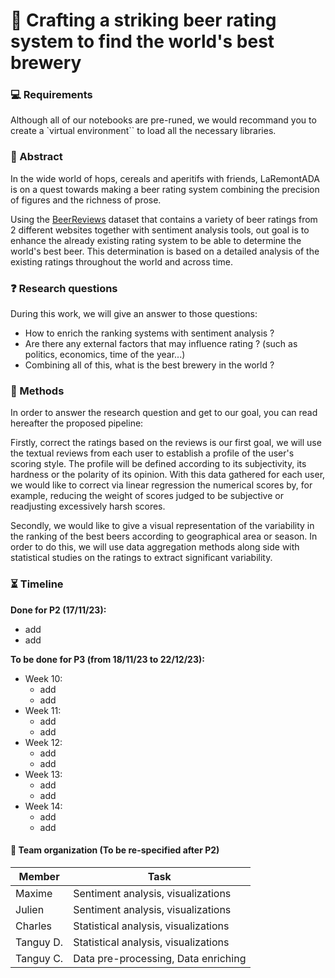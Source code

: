 # 🍻 Crafting a striking beer rating system to find the world's best brewery

### 💻 Requirements
Although all of our notebooks are pre-runed, we would recommand you to create a `virtual environment`` to load all the necessary libraries.

### 📖 Abstract
In the wide world of hops, cereals and aperitifs with friends, LaRemontADA is on a quest towards making a beer rating system combining the precision of figures and the richness of prose.

Using the [BeerReviews]() dataset that contains a variety of beer ratings from 2 different websites together with sentiment analysis tools, out goal is to enhance the already existing rating system to be able to determine the world's best beer. This determination is based on a detailed analysis of the existing ratings throughout the world and across time.

### ❓ Research questions
During this work, we will give an answer to those questions:

- How to enrich the ranking systems with sentiment analysis ?
- Are there any external factors that may influence rating ? (such as politics, economics, time of the year...)
- Combining all of this, what is the best brewery in the world ?

### 🎯 Methods
In order to answer the research question and get to our goal, you can read hereafter the proposed pipeline:

Firstly, correct the ratings based on the reviews is our first goal, we will use the textual reviews from each user to establish a profile of the user's scoring style. The profile will be defined according to its subjectivity, its hardness or the polarity of its opinion. With this data gathered for each user, we would like to correct via linear regression the numerical scores by, for example, reducing the weight of scores judged to be subjective or readjusting excessively harsh scores.

Secondly, we would like to give a visual representation of the variability in the ranking of the best beers according to geographical area or season. In order to do this, we will use data aggregation methods along side with statistical studies on the ratings to extract significant variability.

### ⏳ Timeline
**Done for P2 (17/11/23):**
- add
- add

**To be done for P3 (from 18/11/23 to 22/12/23):** 
- Week 10:
  - add
  - add
- Week 11:
  - add
  - add
- Week 12:
  - add
  - add
- Week 13:
  - add
  - add
- Week 14:
  - add
  - add

#### 🤝 Team organization (To be re-specified after P2)
| Member        | Task          |
| ------------- | ------------- | 
| Maxime      | Sentiment analysis, visualizations |
| Julien      | Sentiment analysis, visualizations |
| Charles     | Statistical analysis, visualizations|
| Tanguy D.   | Statistical analysis, visualizations|
| Tanguy C.   | Data pre-processing, Data enriching |



